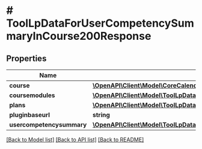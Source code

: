 # # ToolLpDataForUserCompetencySummaryInCourse200Response

## Properties

Name | Type | Description | Notes
------------ | ------------- | ------------- | -------------
**course** | [**\OpenAPI\Client\Model\CoreCalendarGetActionEventsByCourses200ResponseGroupedbycourseInnerEventsInnerCourse**](CoreCalendarGetActionEventsByCourses200ResponseGroupedbycourseInnerEventsInnerCourse.md) |  |
**coursemodules** | [**\OpenAPI\Client\Model\ToolLpDataForCourseCompetenciesPage200ResponseCompetenciesInnerCoursemodulesInner[]**](ToolLpDataForCourseCompetenciesPage200ResponseCompetenciesInnerCoursemodulesInner.md) |  |
**plans** | [**\OpenAPI\Client\Model\ToolLpDataForCourseCompetenciesPage200ResponseCompetenciesInnerPlansInner[]**](ToolLpDataForCourseCompetenciesPage200ResponseCompetenciesInnerPlansInner.md) |  |
**pluginbaseurl** | **string** | pluginbaseurl |
**usercompetencysummary** | [**\OpenAPI\Client\Model\ToolLpDataForUserCompetencySummaryInCourse200ResponseUsercompetencysummary**](ToolLpDataForUserCompetencySummaryInCourse200ResponseUsercompetencysummary.md) |  |

[[Back to Model list]](../../README.md#models) [[Back to API list]](../../README.md#endpoints) [[Back to README]](../../README.md)

